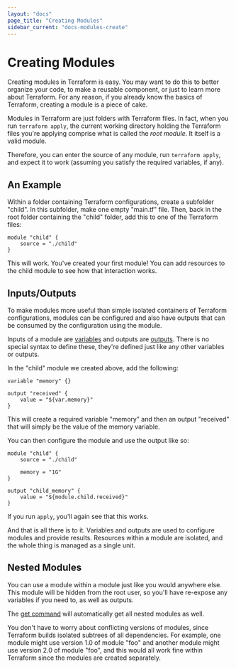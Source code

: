 ```yaml
---
layout: "docs"
page_title: "Creating Modules"
sidebar_current: "docs-modules-create"
---
```


# Creating Modules

Creating modules in Terraform is easy. You may want to do this to better
organize your code, to make a reusable component, or just to learn more about
Terraform. For any reason, if you already know the basics of Terraform,
creating a module is a piece of cake.

Modules in Terraform are just folders with Terraform files. In fact,
when you run `terraform apply`, the current working directory holding
the Terraform files you're applying comprise what is called the
_root module_. It itself is a valid module.

Therefore, you can enter the source of any module, run `terraform apply`,
and expect it to work (assuming you satisfy the required variables, if any).

## An Example

Within a folder containing Terraform configurations, create a subfolder
"child". In this subfolder, make one empty "main.tf" file. Then, back in
the root folder containing the "child" folder, add this to one of the
Terraform files:

```
module "child" {
	source = "./child"
}
```

This will work. You've created your first module! You can add resources
to the child module to see how that interaction works.

## Inputs/Outputs

To make modules more useful than simple isolated containers of Terraform
configurations, modules can be configured and also have outputs that can be
consumed by the configuration using the module.

Inputs of a module are [variables](/docs/configuration/variables.html)
and outputs are [outputs](/docs/configuration/outputs.html). There is no
special syntax to define these, they're defined just like any other
variables or outputs.

In the "child" module we created above, add the following:

```
variable "memory" {}

output "received" {
	value = "${var.memory}"
}
```

This will create a required variable "memory" and then an output "received"
that will simply be the value of the memory variable.

You can then configure the module and use the output like so:

```
module "child" {
	source = "./child"

	memory = "1G"
}

output "child_memory" {
	value = "${module.child.received}"
}
```

If you run `apply`, you'll again see that this works.

And that is all there is to it. Variables and outputs are used to configure
modules and provide results. Resources within a module are isolated,
and the whole thing is managed as a single unit.

## Nested Modules

You can use a module within a module just like you would anywhere else.
This module will be hidden from the root user, so you'll have re-expose any
variables if you need to, as well as outputs.

The [get command](/docs/commands/get.html) will automatically get all
nested modules as well.

You don't have to worry about conflicting versions of modules, since
Terraform builds isolated subtrees of all dependencies. For example,
one module might use version 1.0 of module "foo" and another module
might use version 2.0 of module "foo", and this would all work fine
within Terraform since the modules are created separately.
